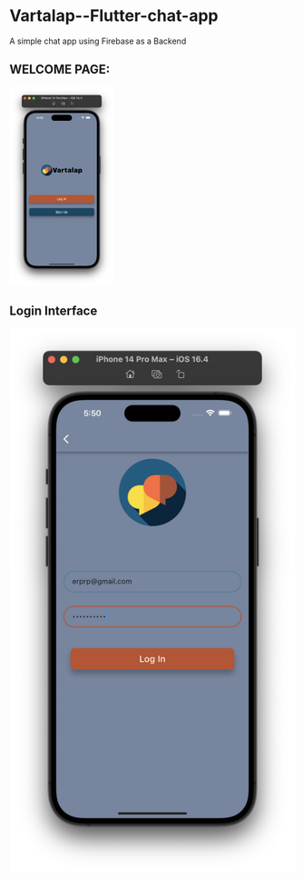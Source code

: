 # Vartalap--Flutter-chat-app
 A simple chat app using Firebase as a Backend
 
 ## WELCOME PAGE:
 
 
<img height="350" height="500" src="images/wel.png"> 

## Login Interface

<img src="images/login.png">
